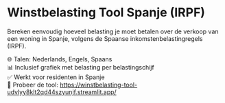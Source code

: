 # Winstbelasting Tool Spanje (IRPF)

Bereken eenvoudig hoeveel belasting je moet betalen over de verkoop van een woning in Spanje, volgens de Spaanse inkomstenbelastingregels (IRPF).

🌐 Talen: Nederlands, Engels, Spaans  
📊 Inclusief grafiek met belasting per belastingschijf  
✅ Werkt voor residenten in Spanje  
🔗 Probeer de tool: https://winstbelasting-tool-udvlyy8klt2qd44szyunjf.streamlit.app/
